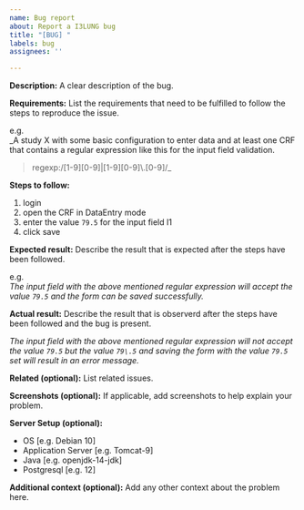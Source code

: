 ```yaml
---
name: Bug report
about: Report a I3LUNG bug
title: "[BUG] "
labels: bug
assignees: ''

---
```


**Description:**
A clear description of the bug.

**Requirements:**
List the requirements that need to be fulfilled to follow the steps to reproduce the issue.

e.g.  
_A study X with some basic configuration to enter data and at least one CRF that contains a regular expression like this for the input field validation.
> regexp:/[1-9][0-9]|[1-9][0-9]\\.[0-9]/_

**Steps to follow:**
1. login
1. open the CRF in DataEntry mode
1. enter the value `79.5` for the input field I1
1. click save

**Expected result:**
Describe the result that is expected after the steps have been followed.

e.g.  
_The input field with the above mentioned regular expression will accept the value `79.5` and the form can be saved successfully._

**Actual result:**
Describe the result that is observerd after the steps have been followed and the bug is present.

_The input field with the above mentioned regular expression will not accept the value `79.5` but the value `79\.5` and saving the form with the value `79.5` set will result in an error message._

**Related (optional):**
List related issues.

**Screenshots (optional):**
If applicable, add screenshots to help explain your problem.

**Server Setup (optional):**
 - OS [e.g. Debian 10]
 - Application Server [e.g. Tomcat-9]
 - Java [e.g. openjdk-14-jdk]
 - Postgresql [e.g. 12]

**Additional context (optional):**
Add any other context about the problem here.
